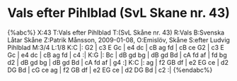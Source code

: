 # Vals efter Pihlblad (SvL Skane nr. 43)

{%abc%}
X:43
T:Vals efter Pihlblad
T:(SvL Skåne nr. 43)
R:Vals
B:Svenska Låtar Skåne
Z:Patrik Månsson, 2009-01-08,
O:Emislöv, Skåne
S:efter Ludvig Pihlblad
M:3/4
L:1/8
K:C
|: G2 | c3 E Gc | e4 dc | cB ag fd | cB ce G2 | c3 E Gc | e4 dc | cB ag fd | c4 :|
K:G
|: Bc | dB gd bg | dB gd Bd | cA fd af | fd bg d2 | dB gd bg | dB gd Bd | cA fd af | g4 :]
K:C
|: ag | f2 GB df | e2 EG ce | d2 DG Bd | cG ce ag | f2 GB df | e2 EG ce | d2 DG Bd | c2 :|
{%endabc%}

